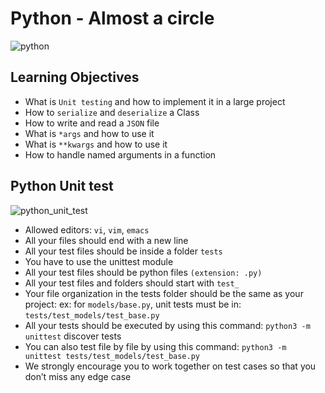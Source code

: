 # Python - Almost a circle
![python](https://contentstatic.techgig.com/thumb/msid-90765233,width-460,resizemode-4/3-Reasons-why-Python-is-not-suitable-for-big-projects.jpg?27034)

## Learning Objectives
* What is `Unit testing` and how to implement it in a large project
* How to `serialize` and `deserialize` a Class
* How to write and read a `JSON` file
* What is `*args` and how to use it
* What is `**kwargs` and how to use it
* How to handle named arguments in a function

## Python Unit test
![python_unit_test](https://res.cloudinary.com/dyd911kmh/image/upload/f_auto,q_auto:best/v1588353328/unit9_ys353w.png)
* Allowed editors: `vi`, `vim`, `emacs`
* All your files should end with a new line
* All your test files should be inside a folder `tests`
* You have to use the unittest module
* All your test files should be python files `(extension: .py)`
* All your test files and folders should start with `test_`
* Your file organization in the tests folder should be the same as your project: ex: for `models/base.py`, unit tests must be in: `tests/test_models/test_base.py`
* All your tests should be executed by using this command: `python3 -m unittest` discover tests
* You can also test file by file by using this command: `python3 -m unittest tests/test_models/test_base.py`
* We strongly encourage you to work together on test cases so that you don’t miss any edge case